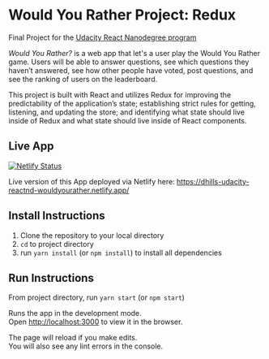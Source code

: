# Would You Rather Project: Redux

Final Project for the [Udacity React Nanodegree program](https://www.udacity.com/course/react-nanodegree--nd019)

*Would You Rather?* is a web app that let's a user play the Would You Rather game. Users will be able to answer questions, see which questions they haven’t answered, see how other people have voted, post questions, and see the ranking of users on the leaderboard.

This project is built with React and utilizes Redux for improving the predictability of the application’s state; establishing strict rules for getting, listening, and updating the store; and identifying what state should live inside of Redux and what state should live inside of React components.

## Live App
[![Netlify Status](https://api.netlify.com/api/v1/badges/4931e052-ac50-4b82-a6e1-d613c76192a5/deploy-status)](https://app.netlify.com/sites/dhills-udacity-reactnd-wouldyourather/deploys)

Live version of this App deployed via Netlify here: https://dhills-udacity-reactnd-wouldyourather.netlify.app/

## Install Instructions

1. Clone the repository to your local directory
2. `cd` to project directory
3. run `yarn install` (or `npm install`) to install all dependencies

## Run Instructions

From project directory, run `yarn start` (or `npm start`)

Runs the app in the development mode.\
Open [http://localhost:3000](http://localhost:3000) to view it in the browser.

The page will reload if you make edits.\
You will also see any lint errors in the console.
